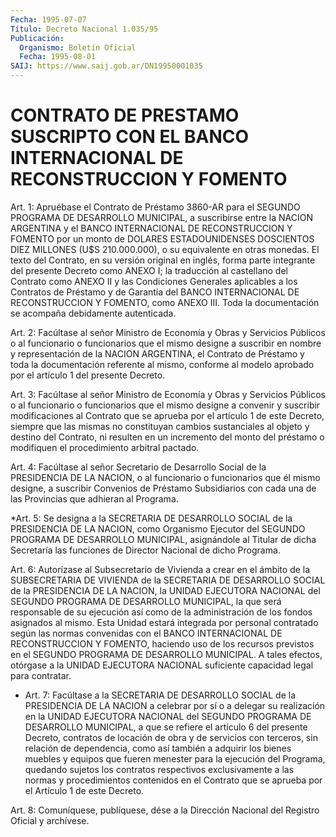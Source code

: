 ```yaml
---
Fecha: 1995-07-07
Título: Decreto Nacional 1.035/95
Publicación:
  Organismo: Boletín Oficial
  Fecha: 1995-08-01
SAIJ: https://www.saij.gob.ar/DN19950001035
---
```

# CONTRATO DE PRESTAMO SUSCRIPTO CON EL BANCO INTERNACIONAL DE RECONSTRUCCION Y FOMENTO

<a id="1"></a>
Art.  1:  Apruébase  el  Contrato  de Préstamo 3860-AR para el SEGUNDO PROGRAMA DE DESARROLLO MUNICIPAL,  a  suscribirse  entre la NACION  ARGENTINA  y  el  BANCO  INTERNACIONAL DE RECONSTRUCCION  Y FOMENTO  por  un monto de DOLARES ESTADOUNIDENSES  DOSCIENTOS  DIEZ MILLONES (U$S 210.000.000),  o  su equivalente en otras monedas. El texto del Contrato, en su versión  original  en inglés, forma parte integrante  del  presente Decreto como ANEXO I;  la  traducción  al castellano del Contrato  como  ANEXO II y las Condiciones Generales aplicables a los Contratos de Préstamo  y  de  Garantía  del  BANCO INTERNACIONAL DE RECONSTRUCCION Y FOMENTO, como ANEXO III. Toda  la documentación se acompaña debidamente autenticada.

<a id="2"></a>
Art.  2:  Facúltase  al  señor  Ministro de Economía y Obras y Servicios Públicos o al funcionario o  funcionarios  que  el  mismo designe  a  suscribir  en  nombre  y  representación  de  la NACION ARGENTINA,   el  Contrato  de  Préstamo  y  toda  la  documentación referente al  mismo,  conforme al modelo aprobado por el artículo 1 del presente Decreto.

<a id="3"></a>
Art.  3:  Facúltase  al  señor  Ministro de Economía y Obras y Servicios Públicos o al funcionario o  funcionarios  que  el  mismo designe  a  convenir  y suscribir modificaciones al Contrato que se aprueba por el artículo  1  de este Decreto, siempre que las mismas no  constituyan  cambios  sustanciales  al  objeto  y  destino  del Contrato, ni resulten en un  incremento  del  monto  del préstamo o modifiquen el procedimiento arbitral pactado.

<a id="4"></a>
Art.  4: Facúltase al señor Secretario de Desarrollo Social de la PRESIDENCIA  DE  LA  NACION, o al funcionario o funcionarios que él mismo designe, a suscribir  Convenios  de  Préstamo Subsidiarios con  cada  una  de  las  Provincias  que  adhieran  al    Programa.

<a id="5"></a>
*Art.  5:  Se designa a la SECRETARIA DE DESARROLLO SOCIAL de la PRESIDENCIA DE LA NACION, como Organismo Ejecutor del SEGUNDO PROGRAMA DE DESARROLLO MUNICIPAL, asignándole al Titular de dicha Secretaría las funciones de Director Nacional de dicho Programa.

<a id="6"></a>
Art.  6: Autorízase al Subsecretario de Vivienda a crear en el ámbito  de  la  SUBSECRETARIA  DE  VIVIENDA  de  la  SECRETARIA  DE DESARROLLO SOCIAL  de  la  PRESIDENCIA  DE  LA  NACION,  la  UNIDAD EJECUTORA  NACIONAL  del  SEGUNDO PROGRAMA DE DESARROLLO MUNICIPAL, la que será responsable de su ejecución así como de la administración  de  los fondos  asignados  al  mismo.  Esta  Unidad estará  integrada  por    personal   contratado  según  las  normas convenidas con el BANCO INTERNACIONAL  DE RECONSTRUCCION Y FOMENTO, haciendo uso de los recursos previstos en  el  SEGUNDO  PROGRAMA DE DESARROLLO  MUNICIPAL.  A  tales  efectos,  otórgase  a  la  UNIDAD EJECUTORA  NACIONAL  suficiente  capacidad  legal  para  contratar.

<a id="7"></a>
* Art.  7: Facúltase a la SECRETARIA DE DESARROLLO SOCIAL de la PRESIDENCIA DE LA NACION a celebrar por sí o a delegar su realización en la UNIDAD EJECUTORA NACIONAL del SEGUNDO PROGRAMA DE DESARROLLO MUNICIPAL, a que se refiere el artículo 6 del presente Decreto, contratos de locación de obra y de servicios con terceros, sin relación de dependencia, como así también a adquirir los bienes muebles  y  equipos  que fueren menester para la  ejecución  del Programa, quedando sujetos los contratos respectivos exclusivamente a las normas y procedimientos  contenidos en el Contrato que se aprueba por  el Artículo 1 de este Decreto.

<a id="8"></a>
Art.  8: Comuníquese, publíquese, dése a la Dirección Nacional del Registro Oficial y archívese.